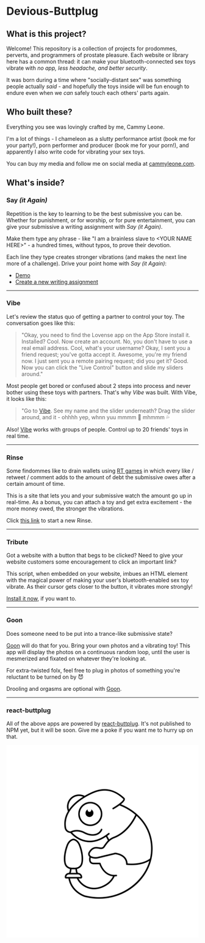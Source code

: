 # Devious-Buttplug

## What is this project?

Welcome!  This repository is a collection of projects for prodommes, perverts, and programmers of prostate pleasure.  Each website or library here has a common thread:
it can make your bluetooth-connected sex toys vibrate with *no app, less headache, and better security*.

It was born during a time where "socially-distant sex" was something people actually *said* - and hopefully the toys inside will be fun enough to endure even when we *can* safely touch each others' parts again.

## Who built these?

Everything you see was lovingly crafted by me, Cammy Leone.  

I'm a lot of things - I chameleon as a slutty performance artist (book me for your party!), porn performer and producer (book me for your porn!), and apparently I also write code for vibrating your sex toys.

You can buy my media and follow me on social media at [cammyleone.com](cammyleone.com).

## What's inside?

### Say *(it Again)*

Repetition is the key to learning to be the best submissive you can be.  Whether for punishment, or for worship, or for pure entertainment, you can give your submissive a writing assignment with *Say (it Again)*.  

Make them type any phrase - like "I am a brainless slave to &lt;YOUR NAME HERE>" - a hundred times, without typos, to prove their devotion.

Each line they type creates stronger vibrations (and makes the next line more of a challenge).  Drive your point home with *Say (it Again)*:

* [Demo](https://plug.willyouplease.me/say/)
* [Create a new writing assignment](https://plug.willyouplease.me/say/#/new)

---

### Vibe

Let's review the status quo of getting a partner to control your toy.  The conversation goes like this:
> "Okay, you need to find the Lovense app on the App Store install it.  Installed?  Cool.  Now create an account.  No, you don't have to use a real email address.  Cool, what's your username?  Okay, I sent you a friend request; you've gotta accept it.  Awesome, you're my friend now.  I just sent you a remote pairing request; did you get it?  Good.  Now you can click the "Live Control" button and slide my sliders around."

Most people get bored or confused about 2 steps into process and never bother using these toys with partners.   That's why *Vibe* was built.  With  Vibe, it looks like this:
> "Go to [Vibe](https://plug.willyouplease.me/vibe/#/).  See my name and the slider underneath?  Drag the slider around, and it - ohhhh yep, whnn yuu mmmm 🤤 mhmmm 💦

Also!  [Vibe](https://plug.willyouplease.me/vibe/#/) works with groups of people.  Control up to 20 friends' toys in real time.

---

### Rinse

Some findommes like to drain wallets using [RT games](https://twitter.com/search?q=RT%20Game%20hour&src=typed_query) in which every like / retweet / comment adds to the amount of debt the submissive owes after a certain amount of time.

This is a site that lets you and your submissive watch the amount go up in real-time.  As a bonus, you can attach a toy and get extra excitement - the more money owed, the stronger the vibrations.

Click [this link](https://plug.willyouplease.me/rinse/#/new) to start a new Rinse.

---

### Tribute

Got a website with a button that begs to be clicked? Need to give your website customers some encouragement to click an important link?

This script, when embedded on your website, imbues an HTML element with the magical power of making your user's bluetooth-enabled sex toy vibrate. As their cursor gets closer to the button, it vibrates more strongly!

[Install it now](https://github.com/CammyLeone/devious-buttplug/tree/main/tribute-lib#buttplug-tribute), if you want to.

---

### Goon

Does someone need to be put into a trance-like submissive state?

[Goon](https://plug.willyouplease.me/goon "Goon") will do that for you.  Bring your own photos and a vibrating toy!  This app will display the photos on a continuous random loop, until the user is mesmerized and fixated on whatever they're looking at.

For extra-twisted folx, feel free to plug in photos of something you're reluctant to be turned on by 😈

Drooling and orgasms are optional with [Goon](https://plug.willyouplease.me/goon "Goon").

---

### react-buttplug

All of the above apps are powered by [react-buttplug](https://github.com/CammyLeone/devious-buttplug/tree/main/react-buttplug).  It's not published to NPM yet, but it will be soon.  Give me a poke if you want me to hurry up on that.

![](https://github.com/CammyLeone/devious-buttplug/blob/main/root-site/media/logo-original/icons-01.png?raw=true)

